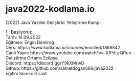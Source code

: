 # java2022-kodlama.io
(2022) Java Yazılım Geliştirici Yetiştirme Kampı
<p>1 :  Başlıyoruz
<br>Tarih: 14.09.2022
<br>Eğitmen: Engin Demiroğ
<br>Ders: https://www.kodlama.io/courses/enrolled/1868842
<br>Canlı Yayın: https://www.youtube.com/watch?v=-XfPd-cQRuo
<br>Geliştirme Ortamı: Eclipse
<br>Discord: https://discord.gg/Y9kXMrwD
<br>Github: https://github.com/sametdogan666/java2022
<br>Eğitim Süresi: 3 saat

